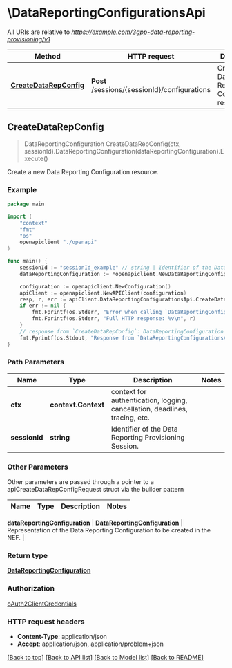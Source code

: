 # \DataReportingConfigurationsApi

All URIs are relative to *https://example.com/3gpp-data-reporting-provisioning/v1*

Method | HTTP request | Description
------------- | ------------- | -------------
[**CreateDataRepConfig**](DataReportingConfigurationsApi.md#CreateDataRepConfig) | **Post** /sessions/{sessionId}/configurations | Create a new Data Reporting Configuration resource.



## CreateDataRepConfig

> DataReportingConfiguration CreateDataRepConfig(ctx, sessionId).DataReportingConfiguration(dataReportingConfiguration).Execute()

Create a new Data Reporting Configuration resource.

### Example

```go
package main

import (
    "context"
    "fmt"
    "os"
    openapiclient "./openapi"
)

func main() {
    sessionId := "sessionId_example" // string | Identifier of the Data Reporting Provisioning Session.
    dataReportingConfiguration := *openapiclient.NewDataReportingConfiguration("DataReportingConfigurationId_example", *openapiclient.NewDataCollectionClientType(), []openapiclient.DataAccessProfile{*openapiclient.NewDataAccessProfile("DataAccessProfileId_example", []openapiclient.EventConsumerType{*openapiclient.NewEventConsumerType()}, []string{"Parameters_example"})}) // DataReportingConfiguration | Representation of the Data Reporting Configuration to be created in the NEF. 

    configuration := openapiclient.NewConfiguration()
    apiClient := openapiclient.NewAPIClient(configuration)
    resp, r, err := apiClient.DataReportingConfigurationsApi.CreateDataRepConfig(context.Background(), sessionId).DataReportingConfiguration(dataReportingConfiguration).Execute()
    if err != nil {
        fmt.Fprintf(os.Stderr, "Error when calling `DataReportingConfigurationsApi.CreateDataRepConfig``: %v\n", err)
        fmt.Fprintf(os.Stderr, "Full HTTP response: %v\n", r)
    }
    // response from `CreateDataRepConfig`: DataReportingConfiguration
    fmt.Fprintf(os.Stdout, "Response from `DataReportingConfigurationsApi.CreateDataRepConfig`: %v\n", resp)
}
```

### Path Parameters


Name | Type | Description  | Notes
------------- | ------------- | ------------- | -------------
**ctx** | **context.Context** | context for authentication, logging, cancellation, deadlines, tracing, etc.
**sessionId** | **string** | Identifier of the Data Reporting Provisioning Session. | 

### Other Parameters

Other parameters are passed through a pointer to a apiCreateDataRepConfigRequest struct via the builder pattern


Name | Type | Description  | Notes
------------- | ------------- | ------------- | -------------

 **dataReportingConfiguration** | [**DataReportingConfiguration**](DataReportingConfiguration.md) | Representation of the Data Reporting Configuration to be created in the NEF.  | 

### Return type

[**DataReportingConfiguration**](DataReportingConfiguration.md)

### Authorization

[oAuth2ClientCredentials](../README.md#oAuth2ClientCredentials)

### HTTP request headers

- **Content-Type**: application/json
- **Accept**: application/json, application/problem+json

[[Back to top]](#) [[Back to API list]](../README.md#documentation-for-api-endpoints)
[[Back to Model list]](../README.md#documentation-for-models)
[[Back to README]](../README.md)

